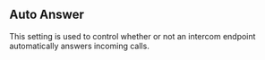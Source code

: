 ## Auto Answer

This setting is used to control whether or not an intercom endpoint automatically answers incoming calls.
